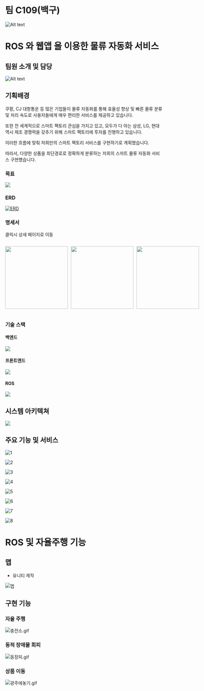 <html>
<body>

# 팀 C109(백구)

<div style="width:200px;">

![Alt text](/resource/image-1.png)

</div>

# **ROS** 와 **웹앱** 을 이용한 **물류 자동화 서비스**

## 팀원 소개 및 담당

![Alt text](image.png)

## 기획배경

쿠팡, CJ 대항통운 등 많은 기업들이 물류 자동화를 통해 효율성 향상 및 빠른 물류 분류 및 처리 속도로 사용자들에게 매우 편리한 서비스를 제공하고 있습니다.

또한 전 세계적으로 스마트 팩토리 관심을 가지고 있고, 모두가 다 아는 삼성, LG, 현대 역시 제조 경쟁력을 갖추기 위해 스마트 팩토리에 투자를 진행하고 있습니다.

이러한 흐름에 맞춰 저희만의 스마트 팩토리 서비스를 구현하기로 계획했습니다.

따라서, 다양한 상품을 최단경로로 정확하게 분류하는 저희의 스마트 물류 자동화 서비스 구현헀습니다.

### 목표

<div style="width:400px;">

<img src="./resource/image.png"></img>

</div>

### ERD

[![ERD](/resource/image-3.png)](https://www.notion.so/ERD-c4f5c6b763894872b9282749371abfec?pvs=4)

### 명세서

클릭시 상세 페이지로 이동

<div  style="display:flex; flex:row;align-items:center;">
<div style="width:200px;">

<img style="width:200px;" src="./resource/requests_specification.png" href="https://www.notion.so/0fcf43739d9749318d12091bf0009cc1?pvs=4"></img>

</div>

<div style="width:200px;margin-left:10px;">

<img style="width:200px;" src="./resource/functional_specification.png" href="https://www.notion.so/0fcf43739d9749318d12091bf0009cc1?pvs=4"></img>

</div>
<div style="width:200px;margin-left:10px;">

<img style="width:200px;" src="./resource/image-2.png" href="https://www.notion.so/2d5bec4dab0443b6be3fa2434a1e0e13?v=b0d05a6677bd4a8da071b2a9f525fef0&pvs=4"></img>

</div>

</div>

### 기술 스택

#### 백엔드

<img src="https://firebasestorage.googleapis.com/v0/b/stackticon-81399.appspot.com/o/images%2F1712196743485?alt=media&token=40f277fb-9e51-4cd5-936b-87f6e0fb04dc" href="https://github.com/msdio/stackticon"></img>

#### 프론트엔드

<img src="https://firebasestorage.googleapis.com/v0/b/stackticon-81399.appspot.com/o/images%2F1712196874601?alt=media&token=d1ac1837-3bba-4f16-b961-4346c27a0e43" href="https://github.com/msdio/stackticon"></img>

#### ROS

<img src="https://firebasestorage.googleapis.com/v0/b/stackticon-81399.appspot.com/o/images%2F1712197008764?alt=media&token=f91c9382-8070-4527-a454-ba6303dc9028" href="https://github.com/msdio/stackticon"></img>

## 시스템 아키텍쳐

<img src="./resource/MulJa_Architecture.png"></img>

## 주요 기능 및 서비스

<div> 
<div>

![1](/resource/service/1.png)

</div>

<div>

![2](/resource/service/2.png)

</div>

<div>

![3](/resource/service/3.png)

</div>

<div>

![4](/resource/service/4.png)

</div>

<div>

![5](/resource/service/5.png)

</div>

<div>

![6](/resource/service/6.png)

</div>

<div>

![7](/resource/service/7.png)

</div>

<div>

![8](/resource/service/8.png)

</div>


<div style="width:300px;">

# ROS 및 자율주행 기능

## 맵

- 유니티 제작

![맵](/resource/map.png)

</div>

## 구현 기능

### 자율 주행
![충전소.gif](/uploads/88aa106689ffc19e6b6da8b62274b04c/%EC%B6%A9%EC%A0%84%EC%86%8C.gif)

### 동적 장애물 회피
![동장피.gif](/uploads/1b65b123ea91cddd710b8b7093645b9f/%EB%8F%99%EC%9E%A5%ED%94%BC.gif)

### 상품 이동 
![광주에놓기.gif](/uploads/a2460cffa6cdbf7f5852d2bf31111c5e/%EA%B4%91%EC%A3%BC%EC%97%90%EB%86%93%EA%B8%B0.gif)

</div>
</body>
</html>
<style>

</style>

